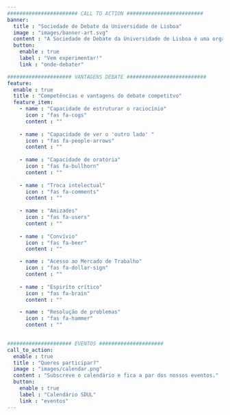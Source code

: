 ```yaml
---
####################### CALL TO ACTION #########################
banner:
  title : "Sociedade de Debate da Universidade de Lisboa"
  image : "images/banner-art.svg"
  content : "A Sociedade de Debate da Universidade de Lisboa é uma organização de Estudantes composta pelos mesmos, sem fins lucrativos, aberta a toda a comunidade estudantil pertencente à Universidade de Lisboa funcionando na base do associativismo. Todas as semanas organizados debates semanais para além de outras atividades."
  button:
    enable : true
    label : "Vem experimentar!"
    link : "onde-debater"

##################### VANTAGENS DEBATE ##########################
feature:
  enable : true
  title : "Competências e vantagens do debate competitvo"
  feature_item:
    - name : "Capacidade de estruturar o raciocínio"
      icon : "fas fa-cogs"
      content : ""
      
    - name : "Capacidade de ver o 'outro lado' "
      icon : "fas fa-people-arrows"
      content : ""
      
    - name : "Capacidade de oratória"
      icon : "fas fa-bullhorn"
      content : ""
      
    - name : "Troca intelectual"
      icon : "fas fa-comments"
      content : ""
      
    - name : "Amizades"
      icon : "fas fa-users"
      content : ""
      
    - name : "Convívio"
      icon : "fas fa-beer"
      content : ""

    - name : "Acesso ao Mercado de Trabalho"
      icon : "fas fa-dollar-sign"
      content : ""
      
    - name : "Espiríto crítico"
      icon : "fas fa-brain"
      content : ""

    - name : "Resolução de problemas"
      icon : "fas fa-hammer"
      content : ""
        

##################### EVENTOS #####################
call_to_action:
  enable : true
  title : "Queres participar?"
  image : "images/calendar.png"
  content : "Subscreve o calendário e fica a par dos nossos eventos."
  button:
    enable : true
    label : "Calendário SDUL"
    link : "eventos"
---
```

